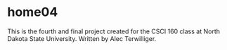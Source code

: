 # home04
This is the fourth and final project created for the CSCI 160 class at North Dakota State University.
Written by Alec Terwilliger.
